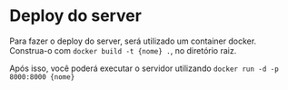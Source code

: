 # Deploy do server

Para fazer o deploy do server, será utilizado um container docker.
Construa-o com `docker build -t {nome} .`, no diretório raiz.

Após isso, você poderá executar o servidor utilizando `docker run -d -p 8000:8000 {nome}`
